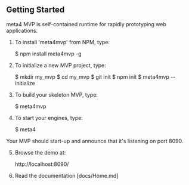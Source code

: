 Getting Started
---------------

meta4 MVP is self-contained runtime for rapidly prototyping web applications.

1) To install 'meta4mvp' from NPM, type:

    $ npm install meta4mvp -g

2) To initialize a new MVP project, type:

    $ mkdir my_mvp
    $ cd my_mvp
    $ git init
    $ npm init
    $ meta4mvp --initialize

3) To build your skeleton MVP, type:

    $ meta4mvp

4) To start your engines, type:

    $ meta4

Your MVP should start-up and announce that it's listening on port 8090.

5) Browse the demo at:

    http://localhost:8090/

6) Read the documentation [docs/Home.md]